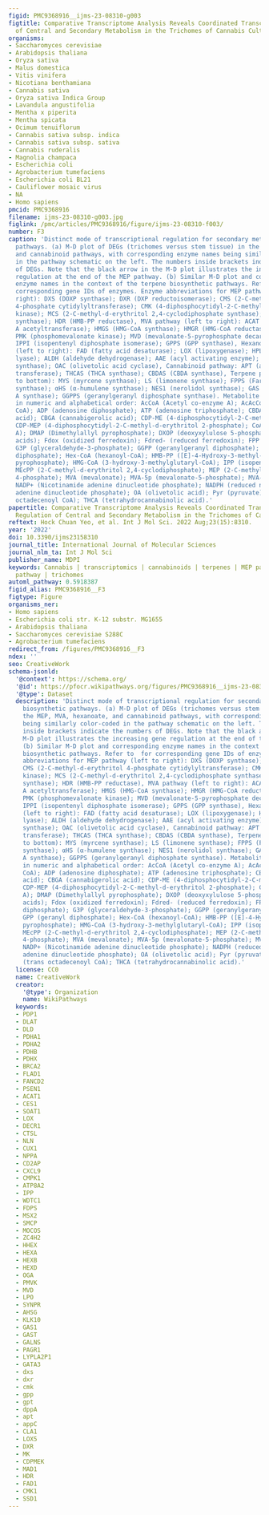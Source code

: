 ```yaml
---
figid: PMC9368916__ijms-23-08310-g003
figtitle: Comparative Transcriptome Analysis Reveals Coordinated Transcriptional Regulation
  of Central and Secondary Metabolism in the Trichomes of Cannabis Cultivars
organisms:
- Saccharomyces cerevisiae
- Arabidopsis thaliana
- Oryza sativa
- Malus domestica
- Vitis vinifera
- Nicotiana benthamiana
- Cannabis sativa
- Oryza sativa Indica Group
- Lavandula angustifolia
- Mentha x piperita
- Mentha spicata
- Ocimum tenuiflorum
- Cannabis sativa subsp. indica
- Cannabis sativa subsp. sativa
- Cannabis ruderalis
- Magnolia champaca
- Escherichia coli
- Agrobacterium tumefaciens
- Escherichia coli BL21
- Cauliflower mosaic virus
- NA
- Homo sapiens
pmcid: PMC9368916
filename: ijms-23-08310-g003.jpg
figlink: /pmc/articles/PMC9368916/figure/ijms-23-08310-f003/
number: F3
caption: 'Distinct mode of transcriptional regulation for secondary metabolite biosynthetic
  pathways. (a) M-D plot of DEGs (trichomes versus stem tissue) in the MEP, MVA, hexanoate,
  and cannabinoid pathways, with corresponding enzyme names being similarly color-coded
  in the pathway schematic on the left. The numbers inside brackets indicate the numbers
  of DEGs. Note that the black arrow in the M-D plot illustrates the increasing gene
  regulation at the end of the MEP pathway. (b) Similar M-D plot and corresponding
  enzyme names in the context of the terpene biosynthetic pathways. Refer to  for
  corresponding gene IDs of enzymes. Enzyme abbreviations for MEP pathway (left to
  right): DXS (DOXP synthase); DXR (DXP reductoisomerase); CMS (2-C-methyl-d-erythritol
  4-phosphate cytidylyltransferase); CMK (4-diphosphocytidyl-2-C-methyl-d-erythritol
  kinase); MCS (2-C-methyl-d-erythritol 2,4-cyclodiphosphate synthase); HDS (HMB-PP
  synthase); HDR (HMB-PP reductase), MVA pathway (left to right): ACAT (acetyl-coenzyme
  A acetyltransferase); HMGS (HMG-CoA synthase); HMGR (HMG-CoA reductase); MK (mevalonate-5-kinase);
  PMK (phosphomevalonate kinase); MVD (mevalonate-5-pyrophosphate decarboxylase);
  IPPI (isopentenyl diphosphate isomerase); GPPS (GPP synthase), Hexanoate pathway
  (left to right): FAD (fatty acid desaturase); LOX (lipoxygenase); HPL (hydroperoxide
  lyase); ALDH (aldehyde dehydrogenase); AAE (acyl activating enzyme); PKS (polyketide
  synthase); OAC (olivetolic acid cyclase), Cannabinoid pathway: APT (aromatic prenyl
  transferase); THCAS (THCA synthase); CBDAS (CBDA synthase), Terpene pathway (top
  to bottom): MYS (myrcene synthase); LS (limonene synthase); FPPS (Farnesyl diphosphate
  synthase); αHS (α-humulene synthase); NES1 (nerolidol synthase); GAS (Germacrene
  A synthase); GGPPS (geranylgeranyl diphosphate synthase). Metabolite abbreviations
  in numeric and alphabetical order: AcCoA (Acetyl co-enzyme A); AcAcCoA (Acetoacetyl
  CoA); ADP (adenosine diphosphate); ATP (adenosine triphosphate); CBDA (cannabidiolic
  acid); CBGA (cannabigerolic acid); CDP-ME (4-diphosphocytidyl-2-C-methylerythritol);
  CDP-MEP (4-diphosphocytidyl-2-C-methyl-d-erythritol 2-phosphate); CoA (coenzyme
  A); DMAP (Dimethylallyl pyrophosphate); DXOP (deoxyxylulose 5-phosphate); FA (fatty
  acids); Fdox (oxidized ferredoxin); Fdred- (reduced ferredoxin); FPP (Farnesyl diphosphate);
  G3P (glyceraldehyde-3-phosphate); GGPP (geranylgeranyl diphosphate); GPP (geranyl
  diphosphate); Hex-CoA (hexanoyl-CoA); HMB-PP ([E]-4-Hydroxy-3-methyl-but-2-enyl
  pyrophosphate); HMG-CoA (3-hydroxy-3-methylglutaryl-CoA); IPP (isopentenyl diphosphate);
  MEcPP (2-C-methyl-d-erythritol 2,4-cyclodiphosphate); MEP (2-C-methyl-d-erythritol
  4-phosphate); MVA (mevalonate); MVA-5p (mevalonate-5-phosphate); MVA-5p (mevalonate-5-diphosphate);
  NADP+ (Nicotinamide adenine dinucleotide phosphate); NADPH (reduced nicotinamide
  adenine dinucleotide phosphate); OA (olivetolic acid); Pyr (pyruvate); TOD-CoA (trans
  octadecenoyl CoA); THCA (tetrahydrocannabinolic acid).'
papertitle: Comparative Transcriptome Analysis Reveals Coordinated Transcriptional
  Regulation of Central and Secondary Metabolism in the Trichomes of Cannabis Cultivars.
reftext: Hock Chuan Yeo, et al. Int J Mol Sci. 2022 Aug;23(15):8310.
year: '2022'
doi: 10.3390/ijms23158310
journal_title: International Journal of Molecular Sciences
journal_nlm_ta: Int J Mol Sci
publisher_name: MDPI
keywords: Cannabis | transcriptomics | cannabinoids | terpenes | MEP pathway | MVA
  pathway | trichomes
automl_pathway: 0.5918387
figid_alias: PMC9368916__F3
figtype: Figure
organisms_ner:
- Homo sapiens
- Escherichia coli str. K-12 substr. MG1655
- Arabidopsis thaliana
- Saccharomyces cerevisiae S288C
- Agrobacterium tumefaciens
redirect_from: /figures/PMC9368916__F3
ndex: ''
seo: CreativeWork
schema-jsonld:
  '@context': https://schema.org/
  '@id': https://pfocr.wikipathways.org/figures/PMC9368916__ijms-23-08310-g003.html
  '@type': Dataset
  description: 'Distinct mode of transcriptional regulation for secondary metabolite
    biosynthetic pathways. (a) M-D plot of DEGs (trichomes versus stem tissue) in
    the MEP, MVA, hexanoate, and cannabinoid pathways, with corresponding enzyme names
    being similarly color-coded in the pathway schematic on the left. The numbers
    inside brackets indicate the numbers of DEGs. Note that the black arrow in the
    M-D plot illustrates the increasing gene regulation at the end of the MEP pathway.
    (b) Similar M-D plot and corresponding enzyme names in the context of the terpene
    biosynthetic pathways. Refer to  for corresponding gene IDs of enzymes. Enzyme
    abbreviations for MEP pathway (left to right): DXS (DOXP synthase); DXR (DXP reductoisomerase);
    CMS (2-C-methyl-d-erythritol 4-phosphate cytidylyltransferase); CMK (4-diphosphocytidyl-2-C-methyl-d-erythritol
    kinase); MCS (2-C-methyl-d-erythritol 2,4-cyclodiphosphate synthase); HDS (HMB-PP
    synthase); HDR (HMB-PP reductase), MVA pathway (left to right): ACAT (acetyl-coenzyme
    A acetyltransferase); HMGS (HMG-CoA synthase); HMGR (HMG-CoA reductase); MK (mevalonate-5-kinase);
    PMK (phosphomevalonate kinase); MVD (mevalonate-5-pyrophosphate decarboxylase);
    IPPI (isopentenyl diphosphate isomerase); GPPS (GPP synthase), Hexanoate pathway
    (left to right): FAD (fatty acid desaturase); LOX (lipoxygenase); HPL (hydroperoxide
    lyase); ALDH (aldehyde dehydrogenase); AAE (acyl activating enzyme); PKS (polyketide
    synthase); OAC (olivetolic acid cyclase), Cannabinoid pathway: APT (aromatic prenyl
    transferase); THCAS (THCA synthase); CBDAS (CBDA synthase), Terpene pathway (top
    to bottom): MYS (myrcene synthase); LS (limonene synthase); FPPS (Farnesyl diphosphate
    synthase); αHS (α-humulene synthase); NES1 (nerolidol synthase); GAS (Germacrene
    A synthase); GGPPS (geranylgeranyl diphosphate synthase). Metabolite abbreviations
    in numeric and alphabetical order: AcCoA (Acetyl co-enzyme A); AcAcCoA (Acetoacetyl
    CoA); ADP (adenosine diphosphate); ATP (adenosine triphosphate); CBDA (cannabidiolic
    acid); CBGA (cannabigerolic acid); CDP-ME (4-diphosphocytidyl-2-C-methylerythritol);
    CDP-MEP (4-diphosphocytidyl-2-C-methyl-d-erythritol 2-phosphate); CoA (coenzyme
    A); DMAP (Dimethylallyl pyrophosphate); DXOP (deoxyxylulose 5-phosphate); FA (fatty
    acids); Fdox (oxidized ferredoxin); Fdred- (reduced ferredoxin); FPP (Farnesyl
    diphosphate); G3P (glyceraldehyde-3-phosphate); GGPP (geranylgeranyl diphosphate);
    GPP (geranyl diphosphate); Hex-CoA (hexanoyl-CoA); HMB-PP ([E]-4-Hydroxy-3-methyl-but-2-enyl
    pyrophosphate); HMG-CoA (3-hydroxy-3-methylglutaryl-CoA); IPP (isopentenyl diphosphate);
    MEcPP (2-C-methyl-d-erythritol 2,4-cyclodiphosphate); MEP (2-C-methyl-d-erythritol
    4-phosphate); MVA (mevalonate); MVA-5p (mevalonate-5-phosphate); MVA-5p (mevalonate-5-diphosphate);
    NADP+ (Nicotinamide adenine dinucleotide phosphate); NADPH (reduced nicotinamide
    adenine dinucleotide phosphate); OA (olivetolic acid); Pyr (pyruvate); TOD-CoA
    (trans octadecenoyl CoA); THCA (tetrahydrocannabinolic acid).'
  license: CC0
  name: CreativeWork
  creator:
    '@type': Organization
    name: WikiPathways
  keywords:
  - PDP1
  - DLAT
  - DLD
  - PDHA1
  - PDHA2
  - PDHB
  - PDHX
  - BRCA2
  - FLAD1
  - FANCD2
  - PSEN1
  - ACAT1
  - CES1
  - SOAT1
  - LOX
  - DECR1
  - CTSL
  - NLN
  - CUX1
  - NPPA
  - CD2AP
  - CXCL9
  - CMPK1
  - ATP8A2
  - IPP
  - WDTC1
  - FDPS
  - MSX2
  - SMCP
  - MOCOS
  - ZC4H2
  - HHEX
  - HEXA
  - HEXB
  - HEXD
  - OGA
  - PMVK
  - MVD
  - LPO
  - SYNPR
  - AHSG
  - KLK10
  - GAS1
  - GAST
  - GALNS
  - PAGR1
  - LYPLA2P1
  - GATA3
  - dxs
  - dxr
  - cmk
  - gpp
  - gpt
  - dppA
  - apt
  - appC
  - CLA1
  - LOX5
  - DXR
  - MK
  - CDPMEK
  - MAD1
  - HDR
  - FAD1
  - CMK1
  - SSD1
---
```

